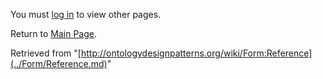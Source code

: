 You must [log in](http://ontologydesignpatterns.org/wiki/index.php?title=Special:UserLogin&returnto=Form:Reference "Special:UserLogin") to view other pages.



Return to [Main Page](../Main_Page.md "Main Page").



Retrieved from "[http://ontologydesignpatterns.org/wiki/Form:Reference](../Form/Reference.md)"